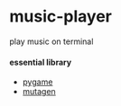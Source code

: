 music-player
===

play music on terminal

#### essential library  
* [pygame](http://pygame.org/hifi.html)  
* [mutagen](https://bitbucket.org/lazka/mutagen/downloads)  
